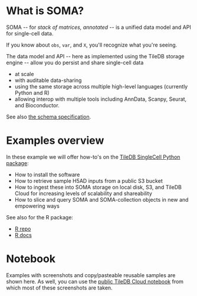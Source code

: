 # What is SOMA?

SOMA -- for _stack of matrices, annotated_ -- is a unified data model and API for single-cell data.

If you know about `obs`, `var`, and `X`, you'll recognize what you're seeing.

The data model and API -- here as implemented using the TileDB storage engine -- allow you do persist and share single-cell data

* at scale
* with auditable data-sharing
* using the same storage across multiple high-level languages (currently Python and R)
* allowing interop with multiple tools including AnnData, Scanpy, Seurat, and Bioconductor.

See also [the schema specification](https://github.com/single-cell-data/SOMA/blob/main/README.md).

# Examples overview

In these example we will offer how-to's on the [TileDB SingleCell Python package](https://github.com/single-cell-data/TileDB-SingleCell/tree/main/apis/python):

* How to install the software
* How to retrieve sample H5AD inputs from a public S3 bucket
* How to ingest these into SOMA storage on local disk, S3, and TileDB Cloud for increasing levels of scalability and shareability
* How to slice and query SOMA and SOMA-collection objects in new and empowering ways

See also for the R package:

* [R repo](https://github.com/TileDB-Inc/tiledbsc)
* [R docs](https://tiledb-inc.github.io/tiledbsc)

# Notebook

Examples with screenshots and copy/pasteable reusable samples are shown here. As well, you can use
the [public TileDB Cloud notebook](https://cloud.tiledb.com/notebooks/details/johnkerl-tiledb/d3d7ff44-dc65-4cd9-b574-98312c4cbdbd/preview) from which most of these screenshots are taken.
